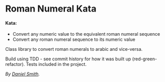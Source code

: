 Roman Numeral Kata
==================

#### Kata:
* Convert any numeric value to the equivalent roman numeral sequence
* Convert any roman numeral sequence to its numeric value

Class library to convert roman numerals to arabic and vice-versa.

Build using TDD - see commit history for how it was built up (red-green-refactor). Tests included in the project.

_By [Daniel Smith](http://www.stormpoopersmith.com)._